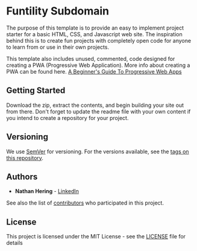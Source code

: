 # Funtility Subdomain

The purpose of this template is to provide an easy to implement project starter for a basic HTML, CSS, and Javascript web site. The inspiration behind this is to create fun projects with completely open code for anyone to learn from or use in their own projects.

This template also includes unused, commented, code designed for creating a PWA (Progressive Web Application). More info about creating a PWA can be found here. [A Beginner's Guide To Progressive Web Apps](https://www.smashingmagazine.com/2016/08/a-beginners-guide-to-progressive-web-apps/a)

## Getting Started

Download the zip, extract the contents, and begin building your site out from there. Don't forget to update the readme file with your own content if you intend to create a repository for your project.

## Versioning

We use [SemVer](http://semver.org/) for versioning. For the versions available, see the [tags on this repository](https://github.com/funtility/FuntilitySubdomain/tags). 

## Authors

* **Nathan Hering** - [LinkedIn](https://www.linkedin.com/in/nathanhering/)

See also the list of [contributors](https://github.com/funtility/FuntilitySubdomain/contributors) who participated in this project.

## License

This project is licensed under the MIT License - see the [LICENSE](LICENSE) file for details
